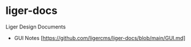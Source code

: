 # liger-docs
Liger Design Documents


* GUI Notes [https://github.com/ligercms/liger-docs/blob/main/GUI.md]
